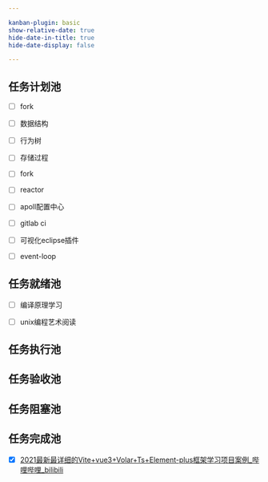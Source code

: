 ```yaml
---

kanban-plugin: basic
show-relative-date: true
hide-date-in-title: true
hide-date-display: false

---
```


## 任务计划池

- [ ] fork
- [ ] 数据结构
- [ ] 行为树
- [ ] 存储过程
- [ ] fork
- [ ] reactor
- [ ] apoll配置中心
- [ ] gitlab ci
- [ ] 可视化eclipse插件
- [ ] event-loop


## 任务就绪池

- [ ] 编译原理学习<br>
- [ ] unix编程艺术阅读


## 任务执行池



## 任务验收池



## 任务阻塞池



## 任务完成池

- [x] [2021最新最详细的Vite+vue3+Volar+Ts+Element-plus框架学习项目案例_哔哩哔哩_bilibili](https://www.bilibili.com/video/BV1QP4y1p748?p=6&spm_id_from=pageDriver)


